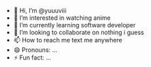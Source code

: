 - 👋 Hi, I’m @yuuuviii
- 👀 I’m interested in watching anime
- 🌱 I’m currently learning software developer
- 💞️ I’m looking to collaborate on nothing i guess
- 📫 How to reach me text me anywhere
- 😄 Pronouns: ...
- ⚡ Fun fact: ...

<!---
yuuuviii/yuuuviii is a ✨ special ✨ repository because its `README.md` (this file) appears on your GitHub profile.
You can click the Preview link to take a look at your changes.
--->
